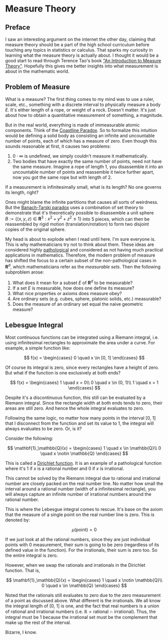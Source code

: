 # Measure Theory

## Preface
I saw an interesting argument on the internet the other day, claiming that measure theory should be a part of the high school curriculum before touching any topics in statistics or calculus. That sparks my curiosity in learning what the measure theory is actually about. I thought it would be a good start to read through Terence Tao's book ["An Introduction to Measure Theory"](https://terrytao.files.wordpress.com/2012/12/gsm-126-tao5-measure-book.pdf). Hopefully this gives me better insights into what measurement is about in the mathematic world. 

## Problem of Measure
What is a measure? The first thing comes to my mind was to use a ruler, scale, etc., something with a discrete interval to physically measure a body $E$. It's either length of a rope, or weight of a rock. Doesn't matter. It's just about how to obtain a quantitative measurement of something, a magnitude.

But in the real world, everything is made of immeasurable atomic components. Think of the [Coastline Paradox](https://en.wikipedia.org/wiki/Coastline_paradox). So to formalize this intuition would be defining a solid body as consisting an infinite and uncountable number of points, each of which has a measure of zero. Even though this sounds reasonable at first, it causes two problems:

1. $0\cdot\infty$ is undefined, we simply couldn't measure it mathematically.
2. Two bodies that have exactly the same number of points, need not have the same measure. Imagine a rope of length 1, you disassemble it into an uncountable number of points and reassemble it twice further apart, now you got the same rope but with length of 2.

If a measurement is infinitesimally small, what is its length? No one governs its length, right?

Ones might blame the infinite partitions that causes all sorts of weirdness. But the [Banach-Tarski paradox](https://youtu.be/s86-Z-CbaHA?si=HM-8MQncXfS7Iv6g&t=679) uses a combination of set theory to demonstrate that it's theoretically possible to disassemble a unit sphere $B := \{(x,y,z) \in \mathbf{R}^3: x^2+y^2+z^2\leq1\}$ into 5 pieces, which can then be reassembled by rigid motion (translation/rotation) to form two disjoint copies of the original sphere. 

My head is about to explode when I read until here. I'm sure everyone is. This is why mathematicians try not to think about them. These ideas are considered highly [pathological](<https://en.wikipedia.org/wiki/Pathological_(mathematics)#:~:text=Here%2C%20an%20input%20(or%20set,complexity%2C%20or%20even%20its%20correctness.>) and considered as not having much practical applications in mathematics. Therefore, the modern problem of measure has shifted the focus to a certain subset of the non-pathological cases in $\mathbf{R}^d$, which mathematicians refer as the _measurable sets_. Then the following subproblem arose:

1. What does it mean for a subset $E$ of $\mathbf{R}^d$ to be measurable?
2. If a set $E$ is measurable, how does one define its measure?
3. What nice properties or axioms does measure obey?
4. Are ordinary sets (e.g. cubes, sphere, platonic solids, etc.) measurable?
5. Does the measure of an ordinary set equal the naive geometric measure?

## Lebesgue Integral
Most continuous functions can be integrated using a Riemann integral, i.e. using infinitesimal rectangles to approximate the area under a curve. For example, a simple function like:

$$
f(x) = 
\begin{cases}
0 \quad x \in [0, 1]
\end{cases}
$$

Of course its integral is zero, since every rectangles have a height of zero. But what if the function is one exclusively at both ends?

$$
f(x) = 
\begin{cases}
1 \quad x = 0\\
0 \quad x \in (0, 1)\\
1 \quad x = 1
\end{cases}
$$

Despite it's a discontinuous function, this still can be evaluated by a Riemann integral. Since the rectangle width at both ends tends to zero, their areas are still zero. And hence the whole integral evaluates to zero.

Following the same logic, no matter how many points in the interval [0, 1] that I disconnect from the function and set its value to 1, the integral will always evaluates to be zero. Or, is it? 

Consider the following:

$$
\mathbf{1}_\mathbb{Q}(x) = 
\begin{cases}
1 \quad x \in \mathbb{Q}\\
0 \quad x \notin \mathbb{Q}
\end{cases}
$$

This is called a [Dirichlet function](https://en.wikipedia.org/wiki/Dirichlet_function). It is an example of a pathological function where it's 1 if $x$ is a rational number and 0 if $x$ is irrational. 

This cannot be solved by the Riemann integral due to rational and irrational number are closely packed on the real number line. No matter how small the interval around a rational number (width of a infinitesimal rectangle), you will always capture an infinite number of irrational numbers around the rational number.

This is where the Lebesgue integral comes to rescue. It's base on the axiom that the measure of a single point on the real number line is zero. This is denoted by:

$$
\mu(\text{point})=0
$$

If we just look at all the rational numbers, since they are just individual points with 0 measurement, their sum is going to be zero (regardless of its defined value in the function). For the irrationals, their sum is zero too. So the entire integral is zero.

However, when we swap the rationals and irrationals in the Dirichlet function. That is,

$$
\mathbf{1}_\mathbb{Q}(x) = 
\begin{cases}
1 \quad x \notin \mathbb{Q}\\
0 \quad x \in \mathbb{Q}
\end{cases}
$$

Noted that the rationals still evaluates to zero due to the zero measurement of a point as discussed above. What different is the irrationals. We all know the integral length of [0, 1] is one, and the fact that real numbers is a union of rational and irrational numbers (i.e. $\mathbb{R}=\text{rational}\ \cap\ \text{irrational}$). Thus, the integral must be 1 because the irrational set must be the complement that make up the rest of the interval.

Bizarre, I know.